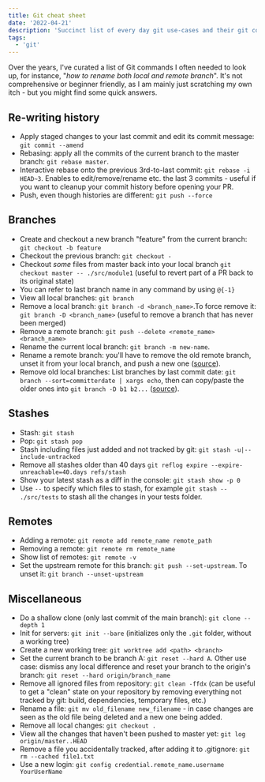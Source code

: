 ```yaml
---
title: Git cheat sheet
date: '2022-04-21'
description: 'Succinct list of every day git use-cases and their git commands'
tags:
  - 'git'
---
```


Over the years, I've curated a list of Git commands I often needed to look up, for instance, "_how to rename both local and remote branch_". It's not comprehensive or beginner friendly, as I am mainly just scratching my own itch - but you might find some quick answers.

## Re-writing history

- Apply staged changes to your last commit and edit its commit message: `git commit --amend`
- Rebasing: apply all the commits of the current branch to the master branch: `git rebase master`.
- Interactive rebase onto the previous 3rd-to-last commit: `git rebase -i HEAD~3`. Enables to edit/remove/rename etc. the last 3 commits - useful if you want to cleanup your commit history before opening your PR.
- Push, even though histories are different: `git push --force`

## Branches

- Create and checkout a new branch "feature" from the current branch: `git checkout -b feature`
- Checkout the previous branch: `git checkout -`
- Checkout _some_ files from master back into your local branch `git checkout master -- ./src/module1` (useful to revert part of a PR back to its original state)
- You can refer to last branch name in any command by using `@{-1}`
- View all local branches: `git branch `
- Remove a local branch: `git branch -d <branch_name>`.To force remove it: `git branch -D <branch_name>` (useful to remove a branch that has never been merged)
- Remove a remote branch: `git push --delete <remote_name> <branch_name>`
- Rename the current local branch: `git branch -m new-name`.
- Rename a remote branch: you'll have to remove the old remote branch, unset it from your local branch, and push a new one ([source](https://stackoverflow.com/a/30590238)).
- Remove old local branches: List branches by last commit date: `git branch --sort=committerdate | xargs echo`, then can copy/paste the older ones into `git branch -D b1 b2...` ([source](https://stackoverflow.com/a/49998249)).

## Stashes

- Stash: `git stash`
- Pop: `git stash pop`
- Stash including files just added and not tracked by git: `git stash -u|--include-untracked`
- Remove all stashes older than 40 days `git reflog expire --expire-unreachable=40.days refs/stash`
- Show your latest stash as a diff in the console: `git stash show -p 0`
- Use `--` to specify which files to stash, for example `git stash -- ./src/tests` to stash all the changes in your tests folder.

## Remotes

- Adding a remote: `git remote add remote_name remote_path`
- Removing a remote: `git remote rm remote_name`
- Show list of remotes: `git remote -v`
- Set the upstream remote for this branch: `git push --set-upstream`. To unset it: `git branch --unset-upstream`

## Miscellaneous

- Do a shallow clone (only last commit of the main branch): `git clone --depth 1`
- Init for servers: `git init --bare` (initializes only the `.git` folder, without a working tree)
- Create a new working tree: `git worktree add <path> <branch>`
- Set the current branch to be branch A: `git reset --hard A`. Other use case: dismiss any local difference and reset your branch to the origin's branch: `git reset --hard origin/branch_name`
- Remove all ignored files from repository: `git clean -ffdx` (can be useful to get a "clean" state on your repository by removing everything not tracked by git: build, dependencies, temporary files, etc.)
- Rename a file: `git mv old_filename new_filename` - in case changes are seen as the old file being deleted and a new one being added.
- Remove all local changes: `git checkout .`
- View all the changes that haven't been pushed to master yet: `git log origin/master..HEAD `
- Remove a file you accidentally tracked, after adding it to .gitignore: `git rm --cached file1.txt`
- Use a new login: `git config credential.remote_name.username YourUserName`
